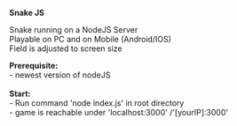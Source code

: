 <b>Snake JS</b>
<br />

Snake running on a NodeJS Server <br />
Playable on PC and on Mobile (Android/IOS) <br />
Field is adjusted to screen size <br />

<b>Prerequisite: </b><br />
	- newest version of nodeJS  <br />
  <br />
<b>Start:</b><br />
	- Run command 'node index.js' in root directory  <br />
	- game is reachable under 'localhost:3000' /'[yourIP]:3000'  
<br />
  
